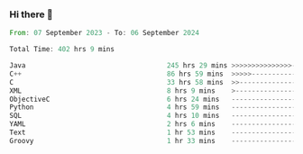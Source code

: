 ### Hi there 👋

<!--
**luoxuanzao/luoxuanzao** is a ✨ _special_ ✨ repository because its `README.md` (this file) appears on your GitHub profile.

Here are some ideas to get you started:

- 🔭 I’m currently working on ...
- 🌱 I’m currently learning ...
- 👯 I’m looking to collaborate on ...
- 🤔 I’m looking for help with ...
- 💬 Ask me about ...
- 📫 How to reach me: ...
- 😄 Pronouns: ...
- ⚡ Fun fact: ...
-->

<!--START_SECTION:waka-->

```rust
From: 07 September 2023 - To: 06 September 2024

Total Time: 402 hrs 9 mins

Java                                   245 hrs 29 mins >>>>>>>>>>>>>>>----------   61.02 %
C++                                    86 hrs 59 mins  >>>>>--------------------   21.62 %
C                                      33 hrs 58 mins  >>-----------------------   08.44 %
XML                                    8 hrs 9 mins    >------------------------   02.03 %
ObjectiveC                             6 hrs 24 mins   -------------------------   01.59 %
Python                                 4 hrs 59 mins   -------------------------   01.24 %
SQL                                    4 hrs 10 mins   -------------------------   01.04 %
YAML                                   2 hrs 6 mins    -------------------------   00.52 %
Text                                   1 hr 53 mins    -------------------------   00.47 %
Groovy                                 1 hr 33 mins    -------------------------   00.39 %
```

<!--END_SECTION:waka-->